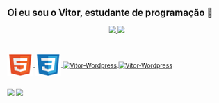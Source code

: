 ## Oi eu sou o Vitor, estudante de programação 🤖
<div align="center">
  <a href="https://github.com/vitor-nmk">
  <img height="42%" src="https://github-readme-stats.vercel.app/api?username=vitor-nmk&show_icons=true&theme=highcontrast&include_all_commits=true&count_private=true"/>
  <img height="50%" src="https://github-readme-stats.vercel.app/api/top-langs/?username=vitor-nmk&layout=compact&langs_count=7&theme=highcontrast"/>
</div>
  
  ##
  
<div style="display: inline_block"><br>
  
  <img align="center" alt="Vitor-HTML" height="50" width="60" src="https://raw.githubusercontent.com/devicons/devicon/master/icons/html5/html5-original.svg">
  <img align="center" alt="Vitor-CSS" height="50" width="60" src="https://raw.githubusercontent.com/devicons/devicon/master/icons/css3/css3-original.svg">
  <img align="center" alt="Vitor-Wordpress" height="50" width="60" src="https://cdn.jsdelivr.net/gh/devicons/devicon/icons/adonisjs/adonisjs-original.svg" />
<img align="center" alt="Vitor-Wordpress" height="50" width="60" src="https://cdn.jsdelivr.net/gh/devicons/devicon/icons/wordpress/wordpress-original.svg" />
  
</div>
  
  ##
 
<div> 
 <div>  
  <a href="https://www.instagram.com/vitugarcia58/" target="_blank"><img src="https://img.shields.io/badge/-Instagram-%23E4405F?style=for-the-badge&logo=instagram&logoColor=white" target="_blank"></a>
  <a href = "mailto:canaldovitor3632@gmail.com"><img src="https://img.shields.io/badge/-Gmail-%23333?style=for-the-badge&logo=gmail&logoColor=white" target="_blank"></a> 
  </a>
 
  </div>

</div>
